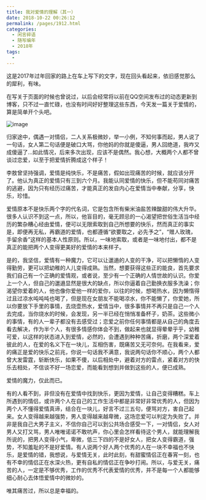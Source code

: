 ```yaml
---
title: 我对爱情的理解（其一）
date: 2018-10-22 00:26:12
permalink: /pages/1912.html
categories:
  - 闲言碎语
  - 随写编年
  - 2018年
tags:
  - 
---
```


这是2017年过年回家的路上在车上写下的文字，现在回头看起来，依旧感觉那么的犀利，有味。

在写关于页面的时候也曾说过，以后会经常将以前在QQ空间发布过的动态更新到博客，只不过一直忙碌，也没有时间好好整理这些东西，今天发一篇关于爱情的，算是简单开个头吧。

![image](http://t.eryajf.net/imgs/2021/09/aee0e8072d20061c.jpg)

归家途中，偶遇一对情侣，二人关系极微妙，举一小例，不知何事而起，男人说了一句话，女人第二句话便是破口大骂，你他妈的你就是傻逼，男人回绝道，我咋又成傻逼了…如此情况，后来多次出现，应该不是偶然。我心想，大概两个人都不曾谈过恋爱，以至于把爱情折腾成这个样子！

李敖曾坚持强调，爱情是纯快乐，不是痛苦，假如出现痛苦的时候，就应该分开了。他认为真正的爱情只有三到六个月。我能认同爱情的快乐，但不能苟同对痛苦的逃避，因为只有经历过痛苦，才能真正的发自内心在爱情当中奉献，分享，快乐，珍惜。

爱情原本不是快乐两个字的代名词，它是包含所有柴米油盐苦辣酸甜的伟大升华。很多人认识不到这一点，所以，他盲目的，毫无顾忌的一心渴望把世俗生活当中经历的繁杂糟心经由爱情，便可以无限索取到自己所想要的快乐，然而真正的事实是，即便再无私，再霸道的爱情，也都遵循“欲要取之，必先予之”，“赠人玫瑰，手留余香”这样的基本人性原则。所以，一味地索取，或者是一味地付出，都不是真正的能把两个人变得更美好的爱情的本来样子。

是的，我坚信，爱情有一种魔力，它可以让邋遢的人变的干净，可以把懒惰的人变得勤劳，更可以把幼稚的人儿变得成熟。当然，想要获得这些正的能良，首先要求我们自己有一个正确的爱情观，或者说，至少有一个正确的人情世故的认识。你爱上一个人，但自己的邋遢显然是很大的缺点，所以你逼着自己勤换衣服多洗澡；你渴望你爱着的人，他也像你爱他一样的爱你，以往的时候，想喝热水，因为懒惰得过且过凉水吨吨吨也喝了，但是现在女朋友不能喝凉水，你不能懒了，你爱她，所以你要放下手里的事情，去烧壶热水，爱情当中，很多事情并不再只是自己一个人去完成，当你烧水的时候，会发现，另一半已经在悄悄准备杯子，奶茶。这些微小的事情，有的人一辈子都没有去感受过；恋爱之前你任何事情都是从自己的角度去看去解决，作为半个人，有很多情感你体会不到，做起来也就显得晕晕乎乎，幼稚可爱，以这样的状态进入到爱情，必然的，会遭遇到种种苦痛，折磨，两个深爱着彼此的人，在爱的名义下在一块儿，互相伤害，既痛苦又无可奈何。在我看来，爱的痛正是爱的快乐之前兆，你说一句话我不满意，我说两句话你不顺心，两个人都曾大发雷霆，斩断快乐，如果不傻，以后相处中，避着对方的雷点，紧着对方的快乐去相处，不信谈不好一场恋爱，而能看到想到并做到这些的人，便已成熟。

爱情的魔力，仅此而已。

有的人看不到，非但没有在爱情中找到快乐，更因为爱情，让自己变得糟糕。车上所遇到的情侣，或许两个人在自己的工作生活中都是非常好非常优秀的人，但因为两个人不懂得爱情真谛，结合在一块儿，好言不过三五句，便骂对方，害自己起来。女人变得越来越强势，男人变得越来越卑微，这场恋爱可以判定为失败了。并非是我自己大男子主义，不信你自己可以到公共场合感受一下，一对情侣，女人对男人又打又骂，男人唯唯诺诺不敢吭声，你心里会怎样看待这个男人，就能理解我所说的，把男人变得小气，卑微，低三下四的不是好女人，把女人变得霸道，强势，不知羞耻的不是好爱情。有人说两个好人两个优秀的人在一块不幸福也不快乐，是爱情的错，我想说，与爱情无关，此时此刻，有甜蜜情侣正在春宵一刻，也有不幸的情侣正在水深火热，更有自私的情侣正在争吵打闹。所以，与爱无关，痛苦的人，一定是不够优秀，工作的优秀不代表爱情的优秀，并不是每一个人都能够细心耐心去体悟爱情中的微妙的。

唯其痛苦过，所以总是幸福的。

